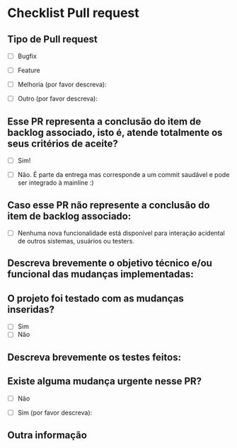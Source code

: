 # Checklist Pull request
## Tipo de Pull request
- [ ] Bugfix
- [ ] Feature
- [ ] Melhoria (por favor descreva):
- [ ] Outro (por favor descreva):


## Esse PR representa a conclusão do item de backlog associado, isto é, atende totalmente os seus critérios de aceite?
- [ ] Sim!
- [ ] Não. É parte da entrega mas corresponde a um commit saudável e pode ser integrado à mainline :) 


## Caso esse PR não represente a conclusão do item de backlog associado:
- [ ] Nenhuma nova funcionalidade está disponível para interação acidental de outros sistemas, usuários ou testers.

## Descreva brevemente o objetivo técnico e/ou funcional das mudanças implementadas:


## O projeto foi testado com as mudanças inseridas?
- [ ] Sim
- [ ] Não

## Descreva brevemente os testes feitos:


## Existe alguma mudança urgente nesse PR?
- [ ] Não
- [ ] Sim (por favor descreva):


## Outra informação

